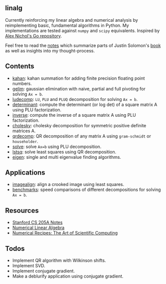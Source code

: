 ## linalg

Currently reinforcing my linear algebra and numerical analysis by reimplementing basic, fundamental algorithms in Python. My implementations are tested against `numpy` and `scipy` equivalents. Inspired by [Alex Nichol's Go repository](https://github.com/unixpickle/num-analysis).

Feel free to read the [notes](https://github.com/kevinzakka/learn-linalg/blob/master/linalg/notes.md) which summarize parts of Justin Solomon's [book](https://people.csail.mit.edu/jsolomon/share/book/numerical_book.pdf) as well as insights into my thought-process.

## Contents

- [kahan](https://github.com/kevinzakka/learn-linalg/tree/master/linalg/kahan): kahan summation for adding finite precision floating point numbers.
- [gelim](https://github.com/kevinzakka/learn-linalg/tree/master/linalg/gelim): gaussian elimination with naive, partial and full pivoting for solving `Ax = b`.
- [ludecomp](https://github.com/kevinzakka/learn-linalg/tree/master/linalg/ludecomp): `LU`, `PLU` and `PLUQ` decomposition for solving `Ax = b`.
- [determinant](https://github.com/kevinzakka/learn-linalg/blob/master/linalg/misc/determinant.py): compute the determinant (or log det) of a square matrix A using PLU factorization.
- [inverse](https://github.com/kevinzakka/learn-linalg/tree/master/linalg/misc/inverse.py): compute the inverse of a square matrix A using PLU factorization.
- [cholesky](https://github.com/kevinzakka/learn-linalg/tree/master/linalg/cholesky): cholesky decomposition for symmetric positive definite matrices A.
- [qrdecomp](https://github.com/kevinzakka/learn-linalg/tree/master/linalg/qrdecomp): QR decomposition of any matrix A using `gram-schmidt` or `householder`.
- [solve](https://github.com/kevinzakka/learn-linalg/tree/master/linalg/solver): solve `Ax=b` using PLU decomposition.
- [lstsq](https://github.com/kevinzakka/learn-linalg/tree/master/linalg/lstsq): solve least squares using QR decomposition.
- [eigen](https://github.com/kevinzakka/learn-linalg/tree/master/linalg/eigen): single and multi eigenvalue finding algorithms.

## Applications

- [imagealign](examples/imagealign/): align a crooked image using least squares.
- [benchmarks](examples/benchmarks/): speed comparisons of different decompositions for solving `Ax = b`.

## Resources

- [Stanford CS 205A Notes](https://graphics.stanford.edu/courses/cs205a-13-fall/assets/notes/cs205a_notes.pdf)
- [Numerical Linear Algebra](https://www.amazon.com/Numerical-Linear-Algebra-Lloyd-Trefethen/dp/0898713617)
- [Numerical Recipes: The Art of Scientific Computing](http://numerical.recipes/)

## Todos

- Implement QR algorithm with Wilkinson shifts.
- Implement SVD.
- Implement conjugate gradient.
- Make a deblurify application using conjugate gradient.
